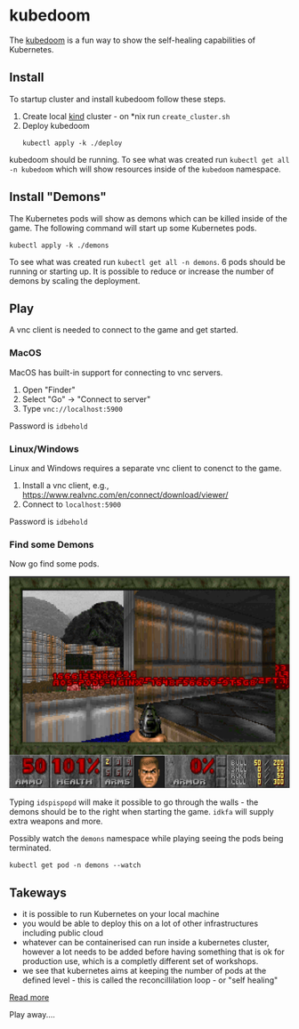# kubedoom

The [kubedoom](https://github.com/storax/kubedoom) is a fun way to show the
self-healing capabilities of Kubernetes.

## Install

To startup cluster and install kubedoom follow these steps.

1. Create local [kind](https://kind.sigs.k8s.io/) cluster - on *nix run `create_cluster.sh`
2. Deploy kubedoom
   ```console
   kubectl apply -k ./deploy
   ```

kubedoom should be running. To see what was created run `kubectl get all -n kubedoom` which
will show resources inside of the `kubedoom` namespace.

## Install "Demons"

The Kubernetes pods will show as demons which can be killed inside of the game. The following
command will start up some Kubernetes pods.

```console
kubectl apply -k ./demons
```

To see what was created run `kubectl get all -n demons`. 6 pods should be running or starting up.
It is possible to reduce or increase the number of demons by scaling the deployment.

## Play

A vnc client is needed to connect to the game and get started.

### MacOS
MacOS has built-in support for connecting to vnc servers.

1. Open "Finder"
2. Select "Go" -> "Connect to server"
3. Type `vnc://localhost:5900`

Password is `idbehold`

### Linux/Windows
Linux and Windows requires a separate vnc client to conenct to the game.

1. Install a vnc client, e.g., https://www.realvnc.com/en/connect/download/viewer/
2. Connect to `localhost:5900`

Password is `idbehold`


### Find some Demons

Now go find some pods.

![Doom](doom.png)

Typing `idspispopd` will make it possible to go through the walls - the demons should
be to the right when starting the game. `idkfa` will supply extra weapons and more.

Possibly watch the `demons` namespace while playing seeing the pods being terminated.

```console
kubectl get pod -n demons --watch
```

## Takeways
 - it is possible to run Kubernetes on your local machine
 - you would be able to deploy this on a lot of other infrastructures including public cloud
 - whatever can be containerised can run inside a kubernetes cluster, however a lot needs
   to be added before having something that is ok for production use, which is a completly
   different set of workshops.
 - we see that kubernetes aims at keeping the number of pods at the defined level - this
   is called the reconcillilation loop - or "self healing"

[Read more](https://opensource.com/article/21/6/kube-doom)

Play away....
